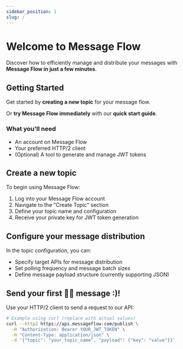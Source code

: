 ```yaml
---
sidebar_position: 1
slug: /
---
```


# Welcome to Message Flow

Discover how to efficiently manage and distribute your messages with **Message Flow in just a few minutes**.

## Getting Started

Get started by **creating a new topic** for your message flow.

Or **try Message Flow immediately** with our **quick start guide**.

### What you'll need

- An account on Message Flow
- Your preferred HTTP/2 client
- (Optional) A tool to generate and manage JWT tokens

## Create a new topic

To begin using Message Flow:

1. Log into your Message Flow account
2. Navigate to the "Create Topic" section
3. Define your topic name and configuration
4. Receive your private key for JWT token generation

## Configure your message distribution

In the topic configuration, you can:

- Specify target APIs for message distribution
- Set polling frequency and message batch sizes
- Define message payload structure (currently supporting JSON)

## Send your first 🙋🏽 message :)!

Use your HTTP/2 client to send a request to our API:

```bash
# Example using curl (replace with actual values)
curl --http2 https://api.messageflow.com/publish \
  -H "Authorization: Bearer YOUR_JWT_TOKEN" \
  -H "Content-Type: application/json" \
  -d '{"topic": "your_topic_name", "payload": {"key": "value"}}'